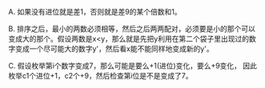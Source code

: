 A. 如果没有进位就是差1，否则就是差9的某个倍数和1。

B. 排序之后，最小的两数必须相等，然后之后两两配对，必须要是小的那个可以变成大的那个。假设两数是x<y，那么就是先把y利用在第二个袋子里出现过的数字变成一个尽可能大的数字y'，然后看x能不能同样地变成新的y'。

C. 假设枚举第i个数字变成7，那么可能是要么+1(进位)变化，要么+9变化， 因此枚举c1个进位+1，c2个+9，然后检查第i位是不是变成了7。

